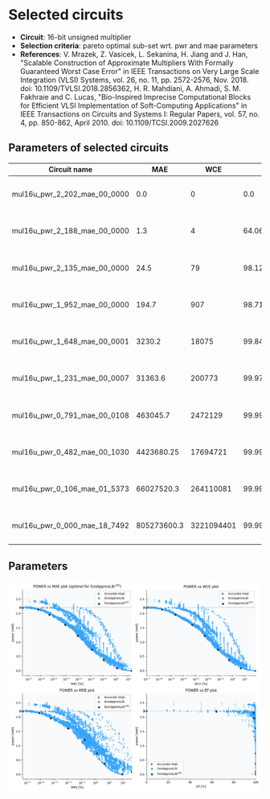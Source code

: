 
Selected circuits
===================
 - **Circuit**: 16-bit unsigned multiplier
 - **Selection criteria**: pareto optimal sub-set wrt. pwr and mae parameters
 - **References**: V. Mrazek, Z. Vasicek, L. Sekanina, H. Jiang and J. Han, "Scalable Construction of Approximate Multipliers With Formally Guaranteed Worst Case Error" in IEEE Transactions on Very Large Scale Integration (VLSI) Systems, vol. 26, no. 11, pp. 2572-2576, Nov. 2018. doi: 10.1109/TVLSI.2018.2856362, H. R. Mahdiani, A. Ahmadi, S. M. Fakhraie and C. Lucas, "Bio-Inspired Imprecise Computational Blocks for Efficient VLSI Implementation of Soft-Computing Applications" in IEEE Transactions on Circuits and Systems I: Regular Papers, vol. 57, no. 4, pp. 850-862, April 2010. doi: 10.1109/TCSI.2009.2027626


Parameters of selected circuits
----------------------------

| Circuit name | MAE | WCE | EP | MRE | Download |
| --- |  --- | --- | --- | --- | --- | 
| mul16u_pwr_2_202_mae_00_0000 | 0.0 | 0 | 0.0 | 0.0 |  [Verilog generic](mul16u_pwr_2_202_mae_00_0000_gen.v) [Verilog PDK45](mul16u_pwr_2_202_mae_00_0000_pdk45.v)  [C](mul16u_pwr_2_202_mae_00_0000.c) |
| mul16u_pwr_2_188_mae_00_0000 | 1.3 | 4 | 64.0625 | 4.4393e-06 |  [Verilog generic](mul16u_pwr_2_188_mae_00_0000_gen.v) [Verilog PDK45](mul16u_pwr_2_188_mae_00_0000_pdk45.v)  [C](mul16u_pwr_2_188_mae_00_0000.c) |
| mul16u_pwr_2_135_mae_00_0000 | 24.5 | 79 | 98.1231689453 | 7.13325e-05 |  [Verilog generic](mul16u_pwr_2_135_mae_00_0000_gen.v) [Verilog PDK45](mul16u_pwr_2_135_mae_00_0000_pdk45.v)  [C](mul16u_pwr_2_135_mae_00_0000.c) |
| mul16u_pwr_1_952_mae_00_0000 | 194.7 | 907 | 98.7106323242 | 0.000500933 |  [Verilog generic](mul16u_pwr_1_952_mae_00_0000_gen.v) [Verilog PDK45](mul16u_pwr_1_952_mae_00_0000_pdk45.v)  [C](mul16u_pwr_1_952_mae_00_0000.c) |
| mul16u_pwr_1_648_mae_00_0001 | 3230.2 | 18075 | 99.84177351 | 0.0067182986 |  [Verilog generic](mul16u_pwr_1_648_mae_00_0001_gen.v) [Verilog PDK45](mul16u_pwr_1_648_mae_00_0001_pdk45.v)  [C](mul16u_pwr_1_648_mae_00_0001.c) |
| mul16u_pwr_1_231_mae_00_0007 | 31363.6 | 200773 | 99.979814887 | 0.0474469157 |  [Verilog generic](mul16u_pwr_1_231_mae_00_0007_gen.v) [Verilog PDK45](mul16u_pwr_1_231_mae_00_0007_pdk45.v)  [C](mul16u_pwr_1_231_mae_00_0007.c) |
| mul16u_pwr_0_791_mae_00_0108 | 463045.7 | 2472129 | 99.9957137741 | 0.4647195141 |  [Verilog generic](mul16u_pwr_0_791_mae_00_0108_gen.v) [Verilog PDK45](mul16u_pwr_0_791_mae_00_0108_pdk45.v)  [C](mul16u_pwr_0_791_mae_00_0108.c) |
| mul16u_pwr_0_482_mae_00_1030 | 4423680.25 | 17694721 | 99.9965310097 | 2.0682957596 |  [Verilog generic](mul16u_pwr_0_482_mae_00_1030_gen.v) [Verilog PDK45](mul16u_pwr_0_482_mae_00_1030_pdk45.v)  [C](mul16u_pwr_0_482_mae_00_1030.c) |
| mul16u_pwr_0_106_mae_01_5373 | 66027520.3 | 264110081 | 99.9969258904 | 15.8951436478 |  [Verilog generic](mul16u_pwr_0_106_mae_01_5373_gen.v) [Verilog PDK45](mul16u_pwr_0_106_mae_01_5373_pdk45.v)  [C](mul16u_pwr_0_106_mae_01_5373.c) |
| mul16u_pwr_0_000_mae_18_7492 | 805273600.3 | 3221094401 | 99.9969482422 | 87.9880436608 |  [Verilog generic](mul16u_pwr_0_000_mae_18_7492_gen.v) [Verilog PDK45](mul16u_pwr_0_000_mae_18_7492_pdk45.v)  [C](mul16u_pwr_0_000_mae_18_7492.c) |
    
Parameters
--------------
![Parameters figure](fig.png)
             